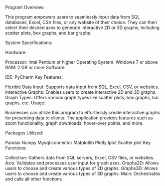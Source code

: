 Program Overview:

This program empowers users to seamlessly input data from SQL databases, Excel, CSV files, or any website of their choice. They can then select their desired axes to generate interactive 2D or 3D graphs, including scatter plots, box graphs, and bar graphs.

System Specifications:

Hardware:

Processor: Intel Pentium or higher
Operating System: Windows 7 or above
RAM: 2 GB or more
Software:

IDE: PyCharm
Key Features:

Flexible Data Input: Supports data input from SQL, Excel, CSV, or websites.
Interactive Graphs: Enables users to create interactive 2D and 3D graphs.
Graph Types: Offers various graph types like scatter plots, box graphs, bar graphs, etc.
Usage:

Businesses can utilize this program to effortlessly create interactive graphs for presenting data to clients. The application provides features such as zoom functionality, graph downloads, hover-over points, and more.

Packages Utilized:

Pandas
Numpy
Mysql.connector
Matplotlib
Plotly
Iplot
Scatter plot
Key Functions:

Collection: Gathers data from SQL servers, Excel, CSV files, or websites.
Axis: Validates and processes user input for graph axes.
Graphs2D: Allows users to choose and create various types of 2D graphs.
Graphs3D: Allows users to choose and create various types of 3D graphs.
Main: Orchestrates and calls all other functions
